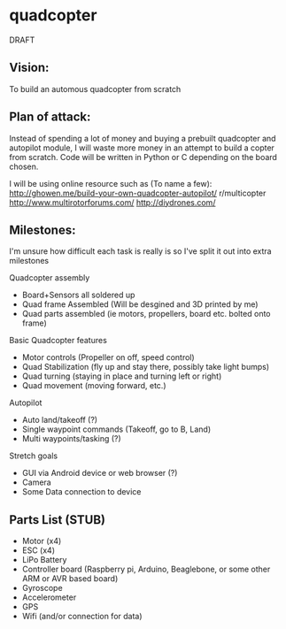 quadcopter
==========

DRAFT

Vision:
-----
To build an automous quadcopter from scratch

Plan of attack:
----------------------------
Instead of spending a lot of money and buying a prebuilt quadcopter and autopilot module, I will waste more money in an attempt to build a copter from scratch. Code will be written in Python or C depending on the board chosen.

I will be using online resource such as (To name a few):
http://ghowen.me/build-your-own-quadcopter-autopilot/ 
r/multicopter
http://www.multirotorforums.com/
http://diydrones.com/

Milestones:
-----------
I'm unsure how difficult each task is really is so I've split it out into extra milestones

Quadcopter assembly
- Board+Sensors all soldered up
- Quad frame Assembled (Will be desgined and 3D printed by me)
- Quad parts assembled (ie motors, propellers, board etc. bolted onto frame)

Basic Quadcopter features
- Motor controls (Propeller on off, speed control)
- Quad Stabilization (fly up and stay there, possibly take light bumps)
- Quad turning (staying in place and turning left or right)
- Quad movement (moving forward, etc.)

Autopilot
- Auto land/takeoff (?)
- Single waypoint commands (Takeoff, go to B, Land)
- Multi waypoints/tasking (?)

Stretch goals
- GUI via Android device or web browser (?)
- Camera
- Some Data connection to device

Parts List (STUB)
----------------
- Motor (x4)
- ESC (x4)
- LiPo Battery
- Controller board (Raspberry pi, Arduino, Beaglebone, or some other ARM or AVR based board)
- Gyroscope
- Accelerometer
- GPS
- Wifi (and/or connection for data)